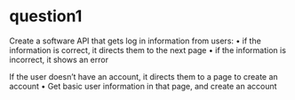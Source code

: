 # question1

Create a software API that gets log in information from users:
• if the information is correct, it directs them to the next page
• if the information is incorrect, it shows an error


If the user doesn’t have an account, it directs them to a page to create an account
• Get basic user information in that page, and create an account

